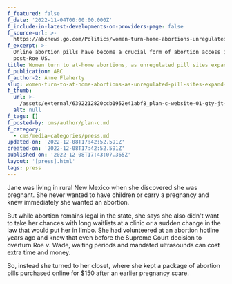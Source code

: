 ```yaml
---
f_featured: false
f_date: '2022-11-04T00:00:00.000Z'
f_include-in-latest-developments-on-providers-page: false
f_source-url: >-
  https://abcnews.go.com/Politics/women-turn-home-abortions-unregulated-pill-sites-expand/story?id=92599420
f_excerpt: >-
  Online abortion pills have become a crucial form of abortion access in
  post-Roe US.
title: Women turn to at-home abortions, as unregulated pill sites expand operations
f_publication: ABC
f_author-2: Anne Flaherty
slug: women-turn-to-at-home-abortions-as-unregulated-pill-sites-expand-operations
f_thumb:
  url: >-
    /assets/external/6392212820ccb1952e41abf8_plan-c-website-01-gty-jt-221103_1667507280125_hpmain_16x9_992.jpeg
  alt: null
f_tags: []
f_posted-by: cms/author/plan-c.md
f_category:
  - cms/media-categories/press.md
updated-on: '2022-12-08T17:42:52.591Z'
created-on: '2022-12-08T17:42:52.591Z'
published-on: '2022-12-08T17:43:07.365Z'
layout: '[press].html'
tags: press
---
```


Jane was living in rural New Mexico when she discovered she was pregnant. She never wanted to have children or carry a pregnancy and knew immediately she wanted an abortion.

But while abortion remains legal in the state, she says she also didn't want to take her chances with long waitlists at a clinic or a sudden change in the law that would put her in limbo. She had volunteered at an abortion hotline years ago and knew that even before the Supreme Court decision to overturn Roe v. Wade, waiting periods and mandated ultrasounds can cost extra time and money.

So, instead she turned to her closet, where she kept a package of abortion pills purchased online for $150 after an earlier pregnancy scare.
